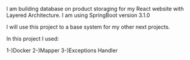I am building database on product storaging for my React website with Layered Architecture. I am using SpringBoot version 3.1.0

I will use this project to a base system for my other next projects.

In this project I used:

1-)Docker
2-)Mapper
3-)Exceptions Handler
